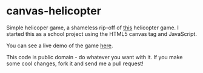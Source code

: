 canvas-helicopter
=============
Simple helicoper game, a shameless rip-off of [this](http://www.helicopterplay.com/helicopter/thehelicoptergame.php) helicopter game. I started this as a school project using the HTML5 canvas tag and JavaScript.

You can see a live demo of the game [here](http://dev.isaacdontjelindell.com/canvas-helicopter/).

This code is public domain - do whatever you want with it. If you make some cool changes, fork it and send me a pull request!


